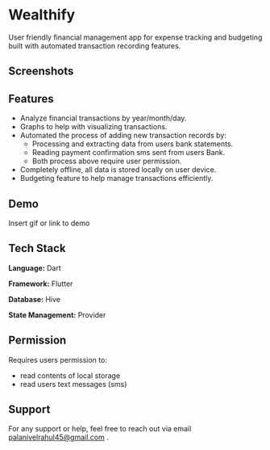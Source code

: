 # Wealthify

User friendly financial management app for expense tracking and budgeting built with automated transaction recording features.

## Screenshots

## Features

- Analyze financial transactions by year/month/day.
- Graphs to help with visualizing transactions.
- Automated the process of adding new transaction records by:
  - Processing and extracting data from users bank statements.
  - Reading payment confirmation sms sent from users Bank.
  - Both process above require user permission.
- Completely offline, all data is stored locally on user device.
- Budgeting feature to help manage transactions efficiently.

## Demo

Insert gif or link to demo

## Tech Stack

**Language:** Dart

**Framework:** Flutter

**Database:** Hive

**State Management:** Provider

## Permission

Requires users permission to:

- read contents of local storage
- read users text messages (sms)

## Support

For any support or help, feel free to reach out via email palanivelrahul45@gmail.com .
